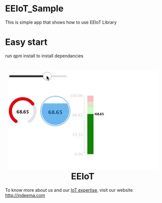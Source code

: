 # EEIoT_Sample
This is simple app that shows how to use EEIoT Library

# Easy start
run qpm install to install dependancies

<h1 align="center"><img src="https://github.com/IndeemaSoftware/EEIoT/blob/Assets/EEIoT.gif"/><br> EEIoT</h1>

To know more about us and our [IoT expertise](https://indeema.com/services/iot), visit our website http://indeema.com
